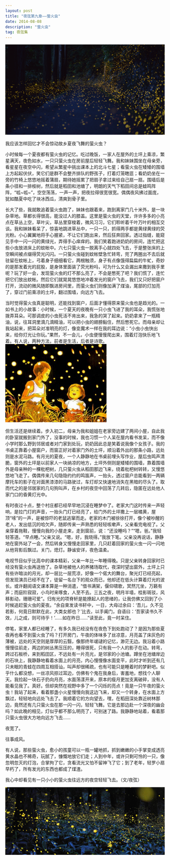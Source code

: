 ```yaml
---
layout: post
title: "夜弦第九章——萤火虫"
date: 2014-08-08 
description: "萤火虫"
tag: 夜弦集 
---   
```

 ![](/images/posts/20140808/1.jpg)

 我应该怎样回忆才不会惊动故乡夏夜飞舞的萤火虫？

小时候每一个夏夜都有萤火虫的记忆。吃过晚饭，一家人在屋外的土坪上乘凉，繁星满天，夜色如水，一只只萤火虫在房前屋后轻轻飞舞。我和妹妹围坐在母亲旁，看星星在夜空中闪，希望从繁星中挑出课本上的北斗七星；看萤火虫在矮矮的围墙上方起起伏伏，笑它们是群不会整齐排队的野孩子，打着灯笼瞎逛；看奶奶坐在一旁的竹椅上悠悠地摇着蒲扇，期待她摇累了把扇子拿过来给自己扇一扇。围墙后是条小径和一排桉树，然后就是稻田和池塘了，明朗的天气下稻田间总是蛙鸣阵阵，“呱~呱~”，空空荡荡，一声一声，把夜拉得很宽很宽。偶偶夜风拂过面庞，犹如酷夏中吃了块冰西瓜，清爽到骨子里。

长大了些，我就敢追着萤火虫跑了，妹妹也跟着来，跑到离家门几十米外，是一块杂草地。草都长得很高，能没过人的膝盖。这里是萤火虫的天堂，许许多多的小亮点在草丛上空，草叶尖，草丛里穿梭着，微风习习，它们聆听着千叶万叶的相互交谈。我和妹妹看呆了，惊喜地跳进草丛中，一只一只，抓得两手都是黄绿黄绿的荧光粉。小心翼翼地将手心握紧，不让它们跑出来，然后狂奔回家。透过指缝，能窥见手中一闪一闪的黄绿光，弄得手心痒痒的。我们笑着跑进奶奶的房间，连忙把这些小虫放进床上的蚊帐中。六七只萤火虫一脱离手心就四处飞去，于是整张床的上空瞬间被点缀得荧光闪闪。一只萤火虫碰到蚊帐壁急忙转弯，兜了两圈出不去后就驻留在蚊帐上，弓着身子细细看它，两根触须，身子有点像饿得扁扁的牛虻，奇妙的是那发着光的屁股，是身体里面装了荧光粉吗，可为什么又会漏出来撒到我手里呢？玩了好一会，发现萤火虫的灯不那么亮了，不会是憋死了吧？我们慌了，连忙把它们放出蚊帐。然后它们就晃晃悠悠地冲着发光的窗户飞去，我们又只好把窗户打开，流动的微风随即飘进房间里，而萤火虫们则像加满了煤油，尾部的灯加亮了，穿过门前乘凉的土坪，翻过围墙，向远方飞去。

当时觉得萤火虫真是聪明，还能找到窗户，后面才懂得原来萤火虫也是趋光的。一如书上的小故事：小时候，一个夏天的夜晚有一只小虫飞进了我的耳朵，我慌张地拨弄耳朵。可那调皮的小虫死活不肯出来，我急的哭了起来。奶奶拿来了一瓶精油，说，往耳洞里滴几滴精油，可以把小虫的翅膀黏住，然后憋死它。而母亲却让我站起来，把耳朵对准明亮的灯，像变魔术一样在我的耳边说：“小虫小虫快出来，给你灯光让你玩。”果然，不一会儿，小虫便慢慢爬出来，围着灯泡快乐地飞着。有人说，两种方法，前者是生活，后者是诗歌。
 ![](/images/posts/20140808/2.jpg)

但生活还是继续着。步入初二，母亲为我和姐姐在老家旁边建了两间小屋，自此我的卧室就搬到家门外了，没事的时候，我也习惯一个人呆在屋内看书发呆，而不像小学时那么野到邻居或者对门家到处玩，奶奶因此总是笑着说我像个女孩子。我的书桌正靠着小屋窗户，而窗正好对着家门外的土坪，顺沿着外出的那条小路，远处则是水泥马路。有月光的夏夜，一个人静静地在书桌前埋头写作业，屋后虫鸣声清脆，窗外的土坪是以前家人一块纳凉的地方，土坪外侧则是矮矮的围墙，靠着围墙外是母亲种的一棵枇杷树，几只萤火虫从稻田那边飞来，绕着枇杷树转转，又慢悠悠地飞走了。偶偶传来几句隐隐约约的鸣笛声，一抬头，透过窗户总能看到一两辆摩托车的影子在对面黑漆漆的马路驶过，车灯却又快速地消失在黑暗的尽头了。取而代之的是邻居家的几句狗叫声，在乡村的夜空中回荡了几转后，隐匿在远处他人家门口的昏黄灯光中。

有时夜过十点，整个村庄都已经早早地沉浸在睡梦中了。老家大门这时传来一声轻响，是拉门灯的声音，一抬头门灯已经亮了，给门外的土坪撒上一层橘黄，屋顶“嗦”的一声，是被惊吓的老鼠逃窜而走。老家的木门被徐徐打开，像个被吵醒的老人，发出低沉的哈欠声，随即传来一声熟悉的轻轻咳嗽声，父亲看完电视了。父亲穿着拖鞋，慢慢向我的小屋走来，走到窗前，说：“还没睡吗？”“嗯，爸。”我轻轻答道。“早点睡。”父亲又说。“嗯，好，我晓得。”我放下笔。父亲没再说话，静静地在窗外站了一会，然后转身又慢慢走回家里，几只赶着回家的萤火虫一闪一闪地从他背影后飘过。关门，熄灯。静谧安详，夜色温柔。

电视节目似乎比高中的课本精彩，父亲一年比一年睡得晚。只是父亲转身回家时已经没有萤火虫再送他了。杂草地被他人的养猪场取代，夜深时望出窗外，土坪上只有些许暗淡的月光，却一层比一层荒凉，好像一个偌大的舞台，聚光灯已经亮起，但发现演员已经不在了，徒留一名台下的观众而已，他却还在低头计算着灯光的波长。或许翻阅语文课本算是一种消遣，“借书满架，偃仰啸歌，冥然兀坐，万籁有声；而庭阶寂寂，小鸟时来啄食，人至不去。三五之夜，明月半墙，桂影斑驳，风移影动，珊珊可爱”。归有光的项脊轩是能撩起人的思绪的，让我仿佛又回到了小时候追赶萤火虫的夏夜。“余自束发读书轩中，一日，大母过余曰：‘吾儿，久不见若影，何竟日默默在此，大类女郎也？’比去，以手阖门，自语曰：‘吾家读书久不效，儿之成，则可待乎！’……如在昨日……”读至此，竟一时呆住。

停笔，家里人都已经睡了，有多久我已经没有在夜色下到处跑动了？是因为那些夏夜再也看不到萤火虫了吗？打开房门，午夜的体味多了丝凉意，月亮盖了床灰色的薄被，远处的天空则是厚厚的云翳，像那终年叆叇的记忆，渺茫无边。我沿着小路慢慢往前走，两边的树丛黑压压的，睡得很死，只有我一个人的影子在动。转弯，跨过石板桥，来到稻田区，不远处有一片亮光，是邻家的小池塘。蹲坐在池塘岸边的石块上，我静静地看着水面上的月亮，内心慢慢像水面变平，此时才听到还有几只未眠的青蛙在四周互相搭讪，叫声却很稀疏，也有可能只是睡着时的梦鼾吧。似乎什么都没想，一丝凉风掠过耳边，仿佛有个鬼在我身后，害羞地，想找个人聊天。我捡起一块石子扔向月亮，水面荡漾开来，原本的瘦月更加支离破碎，没有人能看见我了。真好。但却突然在视野中多了一个闪烁的亮点！竟是一只午夜的萤火虫！我站了起来，看着那盏小火星慢慢向我这边飞来，却又一个转身，在水面上方飘过，轻轻地向远处飞去了。我顺着它的方向望去，嘿，在稻田深处靠近树林那边，竟然还有几只萤火虫在那一闪一闪，轻轻飞舞。它是去那边赴一个深夜的幽会吗？如此晚的相见，灯似乎都不那么明亮了，可别迷了路。我静静地站着，看着那只萤火虫很大方地向远方飞去……

夜宽了。

往事成风。

有人说，那些萤火虫，愈小的孩童可以一瓶一罐地抓，抓到嫩嫩的小手掌变成透亮黄水晶也不稀奇，玩腻了，慷慨地放它们走；人到中年，或许只剩可怜的一只，像忽明忽灭的灯泡，合掌拘了它，贪看流光又怕不留神飞了它；到了老年，轻罗小扇早朽了，所有发光的东西也都成了煤渣。

我心中却看见有一只小小的萤火虫往远方的夜空轻轻飞去。（文/夜弦）

 ![](/images/posts/20140808/3.jpg)





